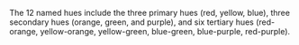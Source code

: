 The 12 named hues include the three primary hues (red, yellow, blue), three secondary hues (orange, green, and purple), and six tertiary hues (red-orange, yellow-orange, yellow-green, blue-green, blue-purple, red-purple).
